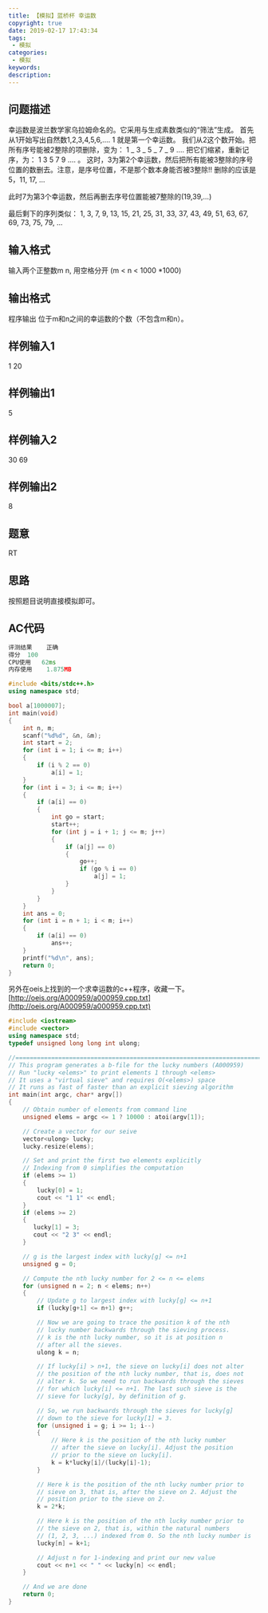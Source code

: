 ```yaml
---
title: 【模拟】蓝桥杯 幸运数
copyright: true
date: 2019-02-17 17:43:34
tags:
 - 模拟
categories:
 - 模拟
keywords:
description:
---
```


## 问题描述
幸运数是波兰数学家乌拉姆命名的。它采用与生成素数类似的“筛法”生成。
首先从1开始写出自然数1,2,3,4,5,6,....
1 就是第一个幸运数。
我们从2这个数开始。把所有序号能被2整除的项删除，变为：
1 _ 3 _ 5 _ 7 _ 9 ....
把它们缩紧，重新记序，为：
1 3 5 7 9 .... 。
这时，3为第2个幸运数，然后把所有能被3整除的序号位置的数删去。注意，是序号位置，不是那个数本身能否被3整除!! 删除的应该是5，11, 17, ...

此时7为第3个幸运数，然后再删去序号位置能被7整除的(19,39,...)

最后剩下的序列类似：
1, 3, 7, 9, 13, 15, 21, 25, 31, 33, 37, 43, 49, 51, 63, 67, 69, 73, 75, 79, ...
<!-- more -->

## 输入格式
输入两个正整数m n, 用空格分开 (m < n < 1000 \*1000)

## 输出格式
程序输出 位于m和n之间的幸运数的个数（不包含m和n）。

## 样例输入1
1 20

## 样例输出1
5

## 样例输入2
30 69

## 样例输出2
8

## 题意
RT

## 思路
按照题目说明直接模拟即可。

## AC代码
```c++
评测结果	正确
得分	100
CPU使用	62ms
内存使用	1.875MB

#include <bits/stdc++.h>
using namespace std;

bool a[1000007];
int main(void)
{
    int n, m;
    scanf("%d%d", &n, &m);
    int start = 2;
    for (int i = 1; i <= m; i++)
    {
        if (i % 2 == 0)
            a[i] = 1;
    }
    for (int i = 3; i <= m; i++)
    {
        if (a[i] == 0)
        {
            int go = start;
            start++;
            for (int j = i + 1; j <= m; j++)
            {
                if (a[j] == 0)
                {
                    go++;
                    if (go % i == 0)
                        a[j] = 1;
                }
            }
        }
    }
    int ans = 0;
    for (int i = n + 1; i < m; i++)
    {
        if (a[i] == 0)
            ans++;
    }
    printf("%d\n", ans);
    return 0;
}
```

另外在oeis上找到的一个求幸运数的c++程序，收藏一下。
[http://oeis.org/A000959/a000959.cpp.txt](http://oeis.org/A000959/a000959.cpp.txt)
```c++
#include <iostream>
#include <vector>
using namespace std;
typedef unsigned long long int ulong;

//======================================================================
// This program generates a b-file for the lucky numbers (A000959)
// Run "lucky <elems>" to print elements 1 through <elems>
// It uses a "virtual sieve" and requires O(<elems>) space
// It runs as fast of faster than an explicit sieving algorithm
int main(int argc, char* argv[])
{
    // Obtain number of elements from command line
    unsigned elems = argc <= 1 ? 10000 : atoi(argv[1]);

	// Create a vector for our seive
	vector<ulong> lucky;
	lucky.resize(elems);

    // Set and print the first two elements explicitly
    // Indexing from 0 simplifies the computation
	if (elems >= 1)
	{
		lucky[0] = 1;
		cout << "1 1" << endl;
	}
	if (elems >= 2)
	{
	   lucky[1] = 3;
	   cout << "2 3" << endl;
	}

    // g is the largest index with lucky[g] <= n+1
    unsigned g = 0;

    // Compute the nth lucky number for 2 <= n <= elems
    for (unsigned n = 2; n < elems; n++)
	{
        // Update g to largest index with lucky[g] <= n+1
        if (lucky[g+1] <= n+1) g++;

        // Now we are going to trace the position k of the nth
        // lucky number backwards through the sieving process.
        // k is the nth lucky number, so it is at position n
        // after all the sieves.
        ulong k = n;

        // If lucky[i] > n+1, the sieve on lucky[i] does not alter
        // the position of the nth lucky number, that is, does not
        // alter k. So we need to run backwards through the sieves
        // for which lucky[i] <= n+1. The last such sieve is the
        // sieve for lucky[g], by definition of g.

        // So, we run backwards through the sieves for lucky[g]
        // down to the sieve for lucky[1] = 3.
        for (unsigned i = g; i >= 1; i--)
		{
            // Here k is the position of the nth lucky number
            // after the sieve on lucky[i]. Adjust the position
            // prior to the sieve on lucky[i].
            k = k*lucky[i]/(lucky[i]-1);
        }

        // Here k is the position of the nth lucky number prior to
        // sieve on 3, that is, after the sieve on 2. Adjust the
        // position prior to the sieve on 2.
        k = 2*k;

        // Here k is the position of the nth lucky number prior to
        // the sieve on 2, that is, within the natural numbers
        // (1, 2, 3, ...) indexed from 0. So the nth lucky number is
        lucky[n] = k+1;

        // Adjust n for 1-indexing and print our new value
        cout << n+1 << " " << lucky[n] << endl;
    }

    // And we are done
    return 0;
}
```